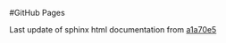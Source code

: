 #GitHub Pages

Last update of sphinx html documentation from [a1a70e5](https://github.com/gdsfactory/gdsfactory/tree/a1a70e5e8c4c81b73f7c6f84e1e0f0a6f0344c8f)
